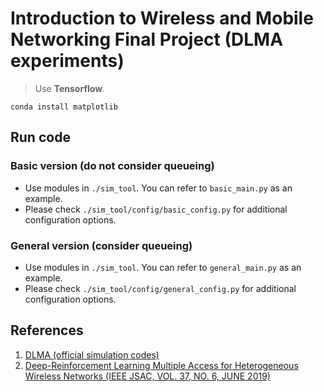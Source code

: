 # Introduction to Wireless and Mobile Networking Final Project (DLMA experiments)

> Use **Tensorflow**.

```=shell
conda install matplotlib
```

## Run code

### Basic version (do not consider queueing)

* Use modules in ```./sim_tool```. You can refer to ```basic_main.py``` as an example.
* Please check ```./sim_tool/config/basic_config.py``` for additional configuration options.

### General version (consider queueing)

* Use modules in ```./sim_tool```. You can refer to ```general_main.py``` as an example.
* Please check ```./sim_tool/config/general_config.py``` for additional configuration options.

## References

1. [DLMA (official simulation codes)](https://github.com/YidingYu/DLMA.git)
2. [Deep-Reinforcement Learning Multiple Access for Heterogeneous Wireless Networks (IEEE JSAC, VOL. 37, NO. 6, JUNE 2019)](https://ieeexplore.ieee.org/document/8665952)
